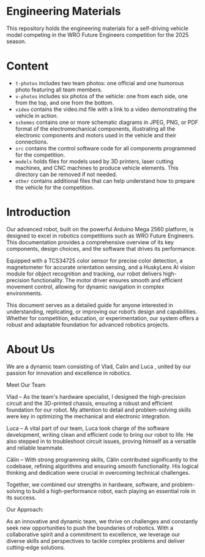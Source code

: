 # Engineering Materials

This repository holds the engineering materials for a self-driving vehicle model competing in the WRO Future Engineers competition for the 2025 season.   

# Content

* `t-photos` includes two team photos: one official and one humorous photo featuring all team members.
* `v-photos` includes six photos of the vehicle: one from each side, one from the top, and one from the bottom.
* `video` contains the video.md file with a link to a video demonstrating the vehicle in action.
* `schemes` contains one or more schematic diagrams in JPEG, PNG, or PDF format of the electromechanical components, illustrating all the electronic components and motors used in the vehicle and their connections.
* `src` contains the control software code for all components programmed for the competition.
* `models` holds files for models used by 3D printers, laser cutting machines, and CNC machines to produce vehicle elements. This directory can be removed if not needed.
* `other` contains additional files that can help understand how to prepare the vehicle for the competition.

 # Introduction
Our advanced robot, built on the powerful Arduino Mega 2560 platform, is designed to excel in robotics competitions such as WRO Future Engineers. This documentation provides a comprehensive overview of its key components, design choices, and the software that drives its performance.

Equipped with a TCS34725 color sensor for precise color detection, a magnetometer for accurate orientation sensing, and a HuskyLens AI vision module for object recognition and tracking, our robot delivers high-precision functionality. The motor driver ensures smooth and efficient movement control, allowing for dynamic navigation in complex environments.

This document serves as a detailed guide for anyone interested in understanding, replicating, or improving our robot’s design and capabilities. Whether for competition, education, or experimentation, our system offers a robust and adaptable foundation for advanced robotics projects.

# About Us
We are a dynamic team consisting of Vlad, Calin and Luca , united by our passion for innovation and excellence in robotics.

Meet Our Team

Vlad – As the team's hardware specialist, I designed the high-precision circuit and the 3D-printed chassis, ensuring a robust and efficient foundation for our robot. My attention to detail and problem-solving skills were key in optimizing the mechanical and electronic integration.

Luca – A vital part of our team, Luca took charge of the software development, writing clean and efficient code to bring our robot to life. He also stepped in to troubleshoot circuit issues, proving himself as a versatile and reliable teammate.

Călin – With strong programming skills, Călin contributed significantly to the codebase, refining algorithms and ensuring smooth functionality. His logical thinking and dedication were crucial in overcoming technical challenges.

Together, we combined our strengths in hardware, software, and problem-solving to build a high-performance robot, each playing an essential role in its success.

Our Approach:

As an innovative and dynamic team, we thrive on challenges and constantly seek new opportunities to push the boundaries of robotics. With a collaborative spirit and a commitment to excellence, we leverage our diverse skills and perspectives to tackle complex problems and deliver cutting-edge solutions.

